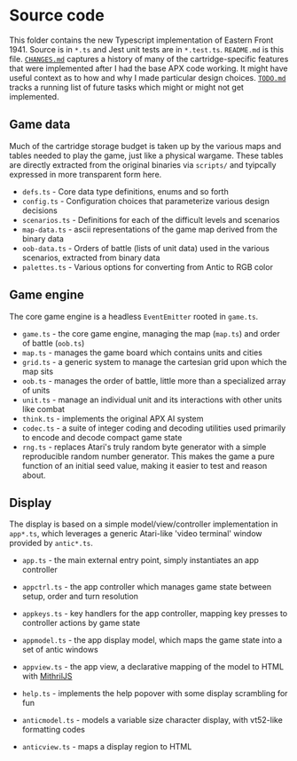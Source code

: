 Source code
===

This folder contains the new Typescript implementation of Eastern Front 1941.
Source is in `*.ts` and Jest unit tests are in `*.test.ts`.
`README.md` is this file.
[`CHANGES.md`](CHANGES.md) captures a history of many of the cartridge-specific features
that were implemented after I had the base APX code working.  It might have useful context
as to how and why I made particular design choices.
[`TODO.md`](TODO.md) tracks a running list of future tasks which might or might not get implemented.

Game data
---

Much of the cartridge storage budget is taken up by the various maps and tables needed to play the game,
just like a physical wargame.  These tables are directly extracted from the original binaries via `scripts/` and
tyipcally expressed in more transparent form here.

- `defs.ts` - Core data type definitions, enums and so forth
- `config.ts` - Configuration choices that parameterize various design decisions
- `scenarios.ts` - Definitions for each of the difficult levels and scenarios
- `map-data.ts` - ascii representations of the game map derived from the binary data
- `oob-data.ts` - Orders of battle (lists of unit data) used in the various scenarios, extracted from binary data
- `palettes.ts` - Various options for converting from Antic to RGB color

Game engine
---

The core game engine is a headless `EventEmitter` rooted in `game.ts`.

- `game.ts` - the core game engine, managing the map (`map.ts`) and order of battle (`oob.ts`)
- `map.ts` - manages the game board which contains units and cities
- `grid.ts` - a generic system to manage the cartesian grid upon which the map sits
- `oob.ts` - manages the order of battle, little more than a specialized array of units
- `unit.ts` - manage an individual unit and its interactions with other units like combat
- `think.ts` - implements the original APX AI system
- `codec.ts` - a suite of integer coding and decoding utilities used primarily to encode and decode compact game state
- `rng.ts` - replaces Atari's truly random byte generator with a simple reproducible random number generator.
    This makes the game  a pure function of an initial seed value, making it easier to test and reason about.

Display
---

The display is based on a simple model/view/controller implementation in `app*.ts`,
which leverages a generic Atari-like 'video terminal' window provided by `antic*.ts`.

- `app.ts` - the main external entry point, simply instantiates an app controller
- `appctrl.ts` - the app controller which manages game state between setup, order and turn resolution
- `appkeys.ts` - key handlers for the app controller, mapping key presses to controller actions by game state
- `appmodel.ts` - the app display model, which maps the game state into a set of antic windows
- `appview.ts` - the app view, a declarative mapping of the model to HTML with [MithrilJS](https://mithril.js.org/)

- `help.ts` - implements the help popover with some display scrambling for fun
- `anticmodel.ts` - models a variable size character display, with vt52-like formatting codes
- `anticview.ts` - maps a display region to HTML
